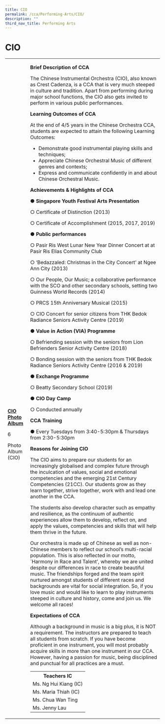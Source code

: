 ```yaml
---
title: CIO
permalink: /cca/Performing-Arts/CIO/
description: ""
third_nav_title: Performing Arts
---
```

<h1>CIO</h1>
<table>
<tbody>
<tr>
<td><br /><br /><br /><br /><br /><br /><br /><br /><br /><br /><br /><br /><br /><br /><br />
<p><strong><u>CIO Photo Album</u></strong></p>
<p>6</p>
<p>Photo Album (CIO)</p>
</td>
<td>
<p><strong>Brief Description of CCA</strong></p>
<p>The Chinese Instrumental Orchestra (CIO), also known as Crest Cadenza, is a CCA that is very much steeped in culture and tradition. Apart from performing during major school functions, the CIO also gets invited to perform in various public performances.</p>
<p><strong>Learning Outcomes of CCA</strong></p>
<p>At the end of 4/5 years in the Chinese Orchestra CCA, students are expected to attain the following Learning Outcomes:&nbsp;</p>
<ul>
<li>Demonstrate good instrumental playing skills and techniques;&nbsp;</li>
<li>Appreciate Chinese Orchestral Music of different genres and contexts;&nbsp;</li>
<li>Express and communicate confidently in and about Chinese Orchestral Music.&nbsp;</li>
</ul>
<p><strong>Achievements &amp; Highlights of CCA</strong></p>
<p>● <strong>Singapore Youth Festival Arts Presentation</strong></p>
<p>○ Certificate of Distinction (2013)</p>
<p>○ Certificate of Accomplishment (2015, 2017, 2019)</p>
<p>● <strong>Public performances&nbsp;</strong></p>
<p>○ Pasir Ris West Lunar New Year Dinner Concert at at Pasir Ris Elias Community Club&nbsp;</p>
<p>○ &lsquo;Bedazzaled: Christmas in the City Concert' at Ngee Ann City (2013)</p>
<p>○ Our People, Our Music; a collaborative performance with the SCO and other secondary schools, setting two Guinness World Records (2014)</p>
<p>○ PRCS 15th Anniversary Musical (2015)</p>
<p>○ CIO Concert for senior citizens from THK Bedok Radiance Seniors Activity Centre (2019)</p>
<p>● <strong>Value in Action (VIA) Programme</strong></p>
<p>○ Befriending session with the seniors from Lion Befrienders Senior Activity Centre (2018)</p>
<p>○ Bonding session with the seniors from THK Bedok Radiance Seniors Activity Centre (2016 &amp; 2019)</p>
<p>● <strong>Exchange Programme&nbsp;</strong></p>
<p>○ Beatty Secondary School (2019)</p>
<p>● <strong>CIO Day Camp&nbsp;</strong></p>
<p>○ Conducted annually&nbsp;</p>
<p><strong>CCA Training&nbsp;</strong></p>
<p>● Every Tuesdays from 3:40-5:30pm &amp; Thursdays from 2:30-5:30pm</p>
<p><strong>Reasons for Joining CIO</strong></p>
<p>The CIO aims to prepare our students for an increasingly globalised and complex future through the inculcation of values, social and emotional competencies and the emerging 21st Century Competencies (21CC). Our students grow as they learn together, strive together, work with and lead one another in the CCA.&nbsp;</p>
<p>The students also develop character such as empathy and resilience, as the continuum of authentic experiences allow them to develop, reflect on, and apply the values, competencies and skills that will help them thrive in the future.</p>
<p>Our orchestra is made up of Chinese as well as non-Chinese members to reflect our school&rsquo;s multi-racial population. This is also reflected in our motto, `Harmony in Race and Talent&rsquo;, whereby we are united despite our differences in race to create beautiful music. The friendships forged and the team spirit nurtured amongst students of different races and backgrounds are vital for social integration. So, if you love music and would like to learn to play instruments steeped in culture and history, come and join us. We welcome all races!</p>
<p><strong>Expectations of CCA</strong></p>
<p>Although a background in music is a big plus, it is NOT a requirement. The instructors are prepared to teach all students from scratch. If you have become proficient in one instrument, you will most probably acquire skills in more than one instrument in our CCA. However, having a passion for music, being disciplined and punctual for all practices are a must.</p>
<table>
<tbody>
<tr>
<th colspan="5">Teachers IC</th>
</tr>
<tr>
<td colspan="5">Ms. Ng Hui Kiang (IC)</td>
</tr>
<tr>
<td colspan="5">Ms. Maria Thiah (IC)</td>
</tr>
<tr>
<td colspan="5">Ms. Chua Wan Ting</td>
</tr>
<tr>
<td colspan="5">Ms. Jenny Lau</td>
</tr>
</tbody>
</table>
</td>
</tr>
</tbody>
</table>